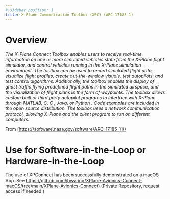 ```yaml
---
# sidebar_position: 1
title: X-Plane Communication Toolbox (XPC) (ARC-17185-1)
---
```


# Overview
*The X-Plane Connect Toolbox enables users to receive real-time information on one or more simulated vehicles state from the X-Plane flight simulator, and control vehicles running in the X-Plane simulation environment. The toolbox can be used to record simulated flight data, visualize flight profiles, create out-the-window visuals, test autopilots, and test control algorithms. Additionally, the toolbox enables the display of ghost traffic flying predefined flight paths in the simulated airspace, and the visualization of flight plans in the form of waypoints. The toolbox allows custom built or third party autopilot programs to interface with X-Plane through MATLAB, C, C , Java, or Python . Code examples are included in the open source distribution. The toolbox uses a network communication protocol, allowing X-Plane and the client program to run on different computers.*

From [https://software.nasa.gov/software/ARC-17185-1]()

# Use for Software-in-the-Loop or Hardware-in-the-Loop

The use of XPConnect has been successfully demonstrated on a macOS App. 
See [https://github.com/jbwaring/XPlane-Avionics-Connect-macOS/tree/main/XPlane-Avionics-Connect)]() (Private Repository, request access if needed.)
